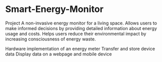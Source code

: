 # Smart-Energy-Monitor
Project
A non-invasive energy monitor for a living space. 
Allows users to make informed decisions by providing detailed information about energy usage and costs.
Helps users reduce their environmental impact by increasing consciousness of energy waste.

Hardware implementation of an energy meter
Transfer and store device data 
Display data on a webpage and mobile device
